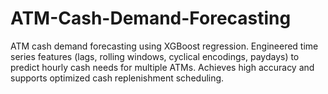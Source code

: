 # ATM-Cash-Demand-Forecasting
ATM cash demand forecasting using XGBoost regression. Engineered time series features (lags, rolling windows, cyclical encodings, paydays) to predict hourly cash needs for multiple ATMs. Achieves high accuracy and supports optimized cash replenishment scheduling.

